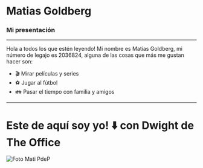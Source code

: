 # Matias Goldberg

### Mi presentación

---

Hola a todos los que estén leyendo! Mi nombre es Matias Goldberg, mi número de legajo es 2036824, alguna de las cosas que más me gustan hacer son:

- :clapper: Mirar películas y series
- :soccer: Jugar al fútbol
- :family: Pasar el tiempo con familia y amigos

---

# Este de aquí soy yo! ⬇️ con **Dwight** de The Office

![Foto Mati PdeP](https://i.postimg.cc/7hzMX4wV/fotopdp.jpg)
